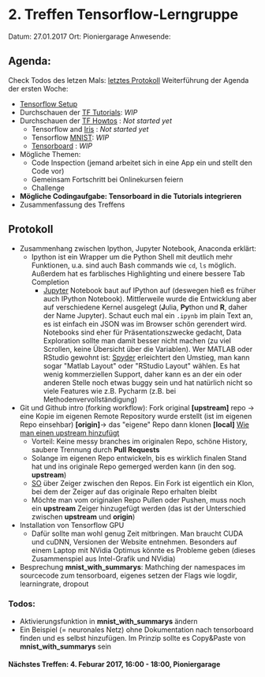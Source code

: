 # 2. Treffen Tensorflow-Lerngruppe

Datum: 27.01.2017
Ort: Pioniergarage
Anwesende: 

## Agenda:
Check Todos des letzen Mals: [letztes Protokoll](./2016-01-19-treffen-no-1.md)
Weiterführung der Agenda der ersten Woche:

- [Tensorflow Setup](https://www.tensorflow.org/get_started/os_setup)
- Durchschauen der [TF Tutorials](https://www.tensorflow.org/tutorials/): _WIP_
- Durchschauen der [TF Howtos](https://www.tensorflow.org/how_tos/) : _Not started yet_
    - Tensorflow and [Iris](https://www.tensorflow.org/tutorials/tflearn/) : _Not started yet_
    - Tensorflow [MNIST](https://www.tensorflow.org/tutorials/mnist/beginners/): _WIP_
    - [Tensorboard](https://www.tensorflow.org/how_tos/summaries_and_tensorboard/) : _WIP_
- Mögliche Themen: 
    - Code Inspection (jemand arbeitet sich in eine App ein und stellt den Code vor)
    - Gemeinsam Fortschritt bei Onlinekursen feiern
    - Challenge
- **Mögliche Codingaufgabe: Tensorboard in die Tutorials integrieren**
- Zusammenfassung des Treffens


## Protokoll
- Zusammenhang zwischen Ipython, Jupyter Notebook, Anaconda erklärt:
  - Ipython ist ein Wrapper um die Python Shell mit deutlich mehr Funktionen, u.a. sind auch Bash commands wie `cd`, `ls` möglich. Außerdem hat es farblisches Highlighting und einere bessere Tab Completion 
    - [Jupyter](http://jupyter-notebook-beginner-guide.readthedocs.io/en/latest/what_is_jupyter.html) Notebook baut auf IPython auf (deswegen hieß es früher auch IPython Notebook). Mittlerweile wurde die Entwicklung aber auf verschiedene Kernel ausgelegt (**J**ulia, **Py**thon und **R**, daher der Name Jupyter). Schaut euch mal ein `.ipynb` im plain Text an, es ist einfach ein JSON was im Browser schön gerendert wird. Notebooks sind eher für Präsentationszwecke gedacht, Data Exploration sollte man damit besser nicht machen (zu viel Scrollen, keine Übersicht über die Variablen). Wer MATLAB oder RStudio gewohnt ist: [Spyder](https://pythonhosted.org/spyder/) erleichtert den Umstieg, man kann sogar "Matlab Layout" oder "RStudio Layout" wählen. Es hat wenig kommerziellen Support, daher kann es an der ein oder anderen Stelle noch etwas buggy sein und hat natürlich nicht so viele Features wie z.B. Pycharm (z.B. bei Methodenvervollständigung)
- Git und Github intro (forking workflow): Fork original **[upstream]** repo -> eine Kopie im eigenen Remote Repository wurde erstellt (ist im eigenen Repo einsehbar) **[origin]**-> das "eigene" Repo dann klonen **[local]** [Wie man einen upstream hinzufügt](https://help.github.com/articles/configuring-a-remote-for-a-fork/)
    - Vorteil: Keine messy branches im originalen Repo, schöne History, saubere Trennung durch **Pull Requests**
    - Solange im eigenen Repo entwickeln, bis es wirklich finalen Stand hat und ins originale Repo gemerged werden kann (in den sog. **upstream**)
    - [SO](http://stackoverflow.com/questions/6286571/are-git-forks-actually-git-clones) über Zeiger zwischen den Repos. Ein Fork ist eigentlich ein Klon, bei dem der Zeiger auf das originale Repo erhalten bleibt
    - Möchte man vom originalen Repo Pullen oder Pushen, muss noch ein **upstream** Zeiger hinzugefügt werden (das ist der Unterschied zwischen **upstream** und **origin**) 
- Installation von Tensorflow GPU
    - Dafür sollte man wohl genug Zeit mitbringen. Man braucht CUDA und cuDNN, Versionen der Website entnehmen. Besonders auf einem Laptop mit NVidia Optimus könnte es Probleme geben (dieses Zusammenspiel aus Intel-Grafik und NVidia)
- Besprechung **mnist_with_summarys**: Mathching der namespaces im sourcecode zum tensorboard, eigenes setzen der Flags wie logdir, learningrate, dropout

### Todos:
- Aktivierungsfunktion in **mnist_with_summarys** ändern
- Ein Beispiel (= neuronales Netz) ohne Dokumentation nach tensorboard finden und es selbst hinzufügen. Im Prinzip sollte es Copy&Paste von **mnist_with_summarys** sein

#### Nächstes Treffen: 4. Feburar 2017, 16:00 - 18:00, Pioniergarage
